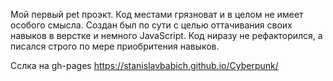 Мой первый pet проэкт. Код местами грязноват и в целом не имеет особого смысла. Создан был по сути с целью оттачивания своих навыков в верстке и немного JavaScript. Код ниразу не рефакторился, а писался строго по мере приобритения навыков.

Сслка на gh-pages https://stanislavbabich.github.io/Cyberpunk/